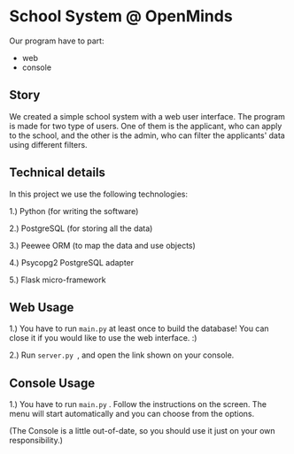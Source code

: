# School System @ OpenMinds


Our program have to part:
- web
- console


## Story

We created a simple school system with a web user interface. The program is made for two type of users. One of them is the applicant, who can apply to the school, and the other is the admin, who can filter the applicants' data using different filters.




## Technical details

In this project we use the following technologies:

1.) Python (for writing the software)

2.) PostgreSQL (for storing all the data)

3.) Peewee ORM (to map the data and use objects)

4.) Psycopg2 PostgreSQL adapter

5.) Flask micro-framework



## Web Usage


1.) You have to run ```main.py``` at least once to build the database!  You can close it if you would like to use the web interface. :)

2.) Run ```server.py ```, and open the link shown on your console.


## Console Usage


1.) You have to run ```main.py``` .
Follow the instructions on the screen.
The menu will start automatically and you can choose from the options.


(The Console is a little out-of-date, so you should use it just on your own responsibility.)
